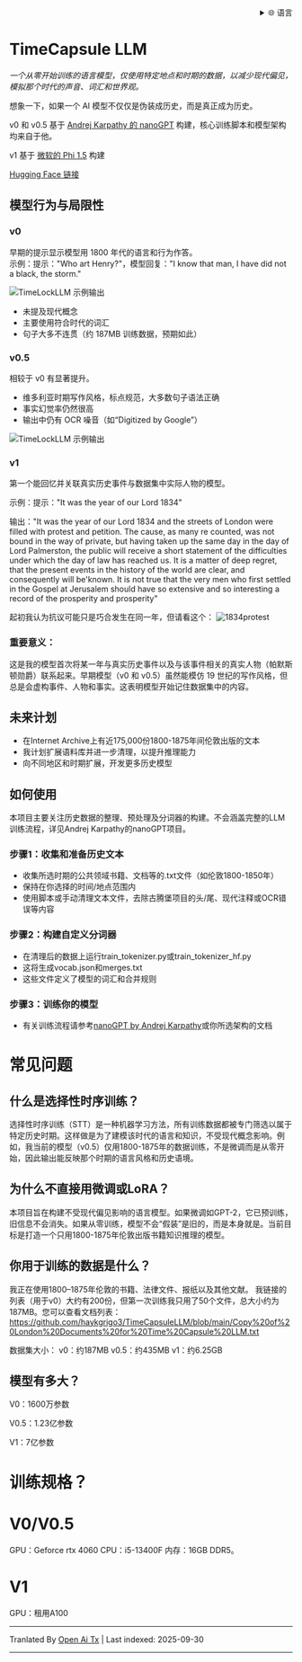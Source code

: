 
<div align="right">
  <details>
    <summary >🌐 语言</summary>
    <div>
      <div align="center">
        <a href="https://openaitx.github.io/view.html?user=haykgrigo3&project=TimeCapsuleLLM&lang=en">English</a>
        | <a href="https://openaitx.github.io/view.html?user=haykgrigo3&project=TimeCapsuleLLM&lang=zh-CN">简体中文</a>
        | <a href="#" title="Coming soon">繁體中文（即将推出）</a> |
        | <a href="https://openaitx.github.io/view.html?user=haykgrigo3&project=TimeCapsuleLLM&lang=ja">日本語</a>
        | <a href="https://openaitx.github.io/view.html?user=haykgrigo3&project=TimeCapsuleLLM&lang=ko">한국어</a>
        | <a href="#" title="Coming soon">हिन्दी（即将推出）</a> |
        | <a href="#" title="Coming soon">ไทย（即将推出）</a> |
        | <a href="#" title="Coming soon">Français（即将推出）</a>
        | <a href="#" title="Coming soon">Deutsch（即将推出）</a>
        | <a href="#" title="Coming soon">Español（即将推出）</a>
        | <a href="#" title="Coming soon">Italiano（即将推出）</a>
        | <a href="#" title="Coming soon">Русский（即将推出）</a>
        | <a href="#" title="Coming soon">Português（即将推出）</a>
        | <a href="#" title="Coming soon">Nederlands（即将推出）</a>
        | <a href="#" title="Coming soon">Polski（即将推出）</a>
        | <a href="#" title="Coming soon">العربية（即将推出）</a>
        | <a href="#" title="Coming soon">فارسی（即将推出）</a>
        | <a href="#" title="Coming soon">Türkçe（即将推出）</a>
        | <a href="#" title="Coming soon">Tiếng Việt（即将推出）</a>
        | <a href="#" title="Coming soon">Bahasa Indonesia（即将推出）</a>

      </div>
    </div>
  </details>
</div>

# TimeCapsule LLM

*一个从零开始训练的语言模型，仅使用特定地点和时期的数据，以减少现代偏见，模拟那个时代的声音、词汇和世界观。*

想象一下，如果一个 AI 模型不仅仅是伪装成历史，而是真正成为历史。

v0 和 v0.5 基于 [Andrej Karpathy 的 nanoGPT](https://github.com/karpathy/nanoGPT) 构建，核心训练脚本和模型架构均来自于他。

v1 基于 [微软的 Phi 1.5](https://huggingface.co/microsoft/phi-1_5) 构建

[Hugging Face 链接](https://huggingface.co/haykgrigorian/TimeCapsuleLLM)

##  模型行为与局限性

### **v0**  

早期的提示显示模型用 1800 年代的语言和行为作答。  
示例：提示："Who art Henry?"，模型回复："I know that man, I have did not a black, the storm."  

![TimeLockLLM 示例输出](https://github.com/haykgrigo3/TimeCapsuleLLM/blob/main/london_1800_1850_v0/timelockllm_sample_output.png?raw=true)

- 未提及现代概念  
- 主要使用符合时代的词汇  
- 句子大多不连贯（约 187MB 训练数据，预期如此）

### **v0.5** 

相较于 v0 有显著提升。  
- 维多利亚时期写作风格，标点规范，大多数句子语法正确  
- 事实幻觉率仍然很高  
- 输出中仍有 OCR 噪音（如“Digitized by Google”）

![TimeLockLLM 示例输出](https://github.com/haykgrigo3/TimeCapsuleLLM/blob/main/london_1800_1875_v0.5/fellowcitizens.png?raw=true)

### **v1**

第一个能回忆并关联真实历史事件与数据集中实际人物的模型。

示例：提示："It was the year of our Lord 1834" 

输出："It was the year of our Lord 1834 and the streets of London were filled with protest and petition. The cause, as many re counted, was not bound in the way of private, but having taken up the same day in the day of Lord Palmerston, the public will receive a short statement of the difficulties under which the day of law has reached us. It is a matter of deep regret, that the present events in the history of the world are clear, and consequently will be'known. It is not true that the very men who first settled in the Gospel at Jerusalem should have so extensive and so interesting a record of the prosperity and prosperity" 

起初我认为抗议可能只是巧合发生在同一年，但请看这个： ![1834protest](https://raw.githubusercontent.com/haykgrigo3/TimeCapsuleLLM/main/1834protest.png)

### 重要意义：

这是我的模型首次将某一年与真实历史事件以及与该事件相关的真实人物（帕默斯顿勋爵）联系起来。早期模型（v0 和 v0.5）虽然能模仿 19 世纪的写作风格，但总是会虚构事件、人物和事实。这表明模型开始记住数据集中的内容。


## 未来计划

- 在Internet Archive上有近175,000份1800-1875年间伦敦出版的文本
- 我计划扩展语料库并进一步清理，以提升推理能力
- 向不同地区和时期扩展，开发更多历史模型

## 如何使用

本项目主要关注历史数据的整理、预处理及分词器的构建。不会涵盖完整的LLM训练流程，详见Andrej Karpathy的nanoGPT项目。

### 步骤1：收集和准备历史文本

- 收集所选时期的公共领域书籍、文档等的.txt文件（如伦敦1800-1850年）
- 保持在你选择的时间/地点范围内
- 使用脚本或手动清理文本文件，去除古腾堡项目的头/尾、现代注释或OCR错误等内容

### 步骤2：构建自定义分词器

- 在清理后的数据上运行train_tokenizer.py或train_tokenizer_hf.py
- 这将生成vocab.json和merges.txt
- 这些文件定义了模型的词汇和合并规则

### 步骤3：训练你的模型

- 有关训练流程请参考[nanoGPT by Andrej Karpathy](https://github.com/karpathy/nanoGPT)或你所选架构的文档

# 常见问题

## 什么是选择性时序训练？

选择性时序训练（STT）是一种机器学习方法，所有训练数据都被专门筛选以属于特定历史时期。这样做是为了建模该时代的语言和知识，不受现代概念影响。例如，我当前的模型（v0.5）仅用1800-1875年的数据训练，不是微调而是从零开始，因此输出能反映那个时期的语言风格和历史语境。

## 为什么不直接用微调或LoRA？

本项目旨在构建不受现代偏见影响的语言模型。如果微调如GPT-2，它已预训练，旧信息不会消失。如果从零训练，模型不会“假装”是旧的，而是本身就是。当前目标是打造一个只用1800-1875年伦敦出版书籍知识推理的模型。

## 你用于训练的数据是什么？


我正在使用1800–1875年伦敦的书籍、法律文件、报纸以及其他文献。 我链接的列表（用于v0）大约有200份，但第一次训练我只用了50个文件，总大小约为187MB。您可以查看文档列表：
https://github.com/haykgrigo3/TimeCapsuleLLM/blob/main/Copy%20of%20London%20Documents%20for%20Time%20Capsule%20LLM.txt

数据集大小：
v0：约187MB
v0.5：约435MB
v1：约6.25GB

## 模型有多大？

V0：1600万参数

V0.5：1.23亿参数

V1：7亿参数

# 训练规格？

# V0/V0.5
GPU：Geforce rtx 4060
CPU：i5-13400F
内存：16GB DDR5。

# V1
GPU：租用A100















---

Tranlated By [Open Ai Tx](https://github.com/OpenAiTx/OpenAiTx) | Last indexed: 2025-09-30

---